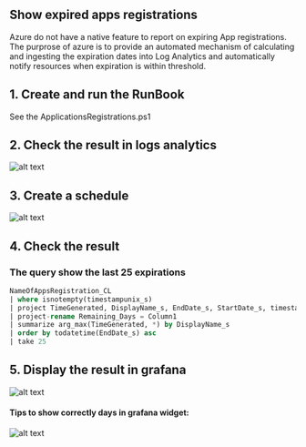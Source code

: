 ## Show expired apps registrations
Azure do not have a native feature to report on expiring App registrations. The purprose of azure is to provide an automated mechanism of calculating and ingesting the expiration dates into Log Analytics and automatically notify resources when expiration is within threshold.

## 1. Create and run the RunBook
See the ApplicationsRegistrations.ps1

## 2. Check the result in logs analytics
![alt text](https://ravindrajob.blob.core.windows.net/assets/widget3.png)

## 3. Create a schedule
![alt text](https://ravindrajob.blob.core.windows.net/assets/hourly-apps.png)

## 4. Check the result
### The query show the last 25 expirations
```sql
NameOfAppsRegistration_CL
| where isnotempty(timestampunix_s)
| project TimeGenerated, DisplayName_s, EndDate_s, StartDate_s, timestampunix_s, datetime_diff('Day', todatetime(EndDate_s), now())
| project-rename Remaining_Days = Column1
| summarize arg_max(TimeGenerated, *) by DisplayName_s
| order by todatetime(EndDate_s) asc
| take 25
```
## 5. Display the result in grafana
![alt text](https://ravindrajob.blob.core.windows.net/assets/widget2.png)
#### Tips to show correctly days in grafana widget:
![alt text](https://ravindrajob.blob.core.windows.net/assets/grafana-appsregistration.png)